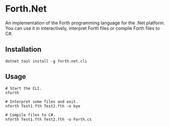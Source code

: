 # Forth.Net

An implementation of the Forth programming language for the .Net platform. You can use it in interactively, interpret Forth files or compile Forth files to C#.

## Installation

```console
dotnet tool install -g forth.net.cli
```

## Usage

```console
# Start the CLI.
nforth

# Interpret some files and exit.
nforth Test1.fth Test2.fth -e bye

# Compile files to C#.
nforth Test1.fth Test2.fth -o Forth.cs
```
